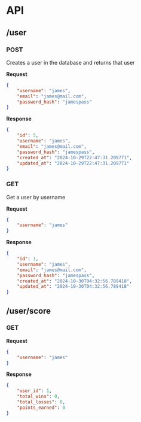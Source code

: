 # API

## /user

### POST

Creates a user in the database and returns that user

**Request**

```json
{
    "username": "james",
    "email": "james@mail.com",
    "password_hash": "jamespass"
}
```

**Response**

```json
{
    "id": 5,
    "username": "james",
    "email": "james@mail.com",
    "password_hash": "jamespass",
    "created_at": "2024-10-29T22:47:31.209771",
    "updated_at": "2024-10-29T22:47:31.209771"
}
```

### GET

Get a user by username

**Request**

```json
{
    "username": "james"
}
```

**Response**

```json
{
    "id": 1,
    "username": "james",
    "email": "james@mail.com",
    "password_hash": "jamespass",
    "created_at": "2024-10-30T04:32:56.789418",
    "updated_at": "2024-10-30T04:32:56.789418"
}
```

## /user/score

### GET

**Request**

```json
{
    "username": "james"
}
```

**Response**

```json
{
    "user_id": 1,
    "total_wins": 0,
    "total_losses": 0,
    "points_earned": 0
}
```
